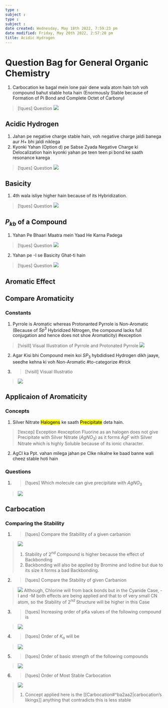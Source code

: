 ```yaml
---
type : 
subject : 
type : 
subject : 
date created: Wednesday, May 18th 2022, 7:59:23 pm
date modified: Friday, May 20th 2022, 2:57:20 pm
title: Acidic Hydrogen
---
```


# Question Bag for General Organic Chemistry
1. Carbocation ke bagal mein lone pair dene wala atom hain toh voh compound bahut stable hota hain (Enormously Stable because of Formation of Pi Bond and Complete Octet of Carbonyl
>[!ques] Question
>![](https://i.imgur.com/7m5AIxx.png)

## Acidic Hydrogen

1. Jahan pe negative charge stable hain, voh negative charge jaldi banega aur $H+$ bhi jaldi niklega
2. Kyonki Yahan (Option d) pe Sabse Zyada Negative Charge ki Delocalization hain kyonki yahan pe teen teen pi bond ke saath resonance karega
>[!ques] Question
>![](https://i.imgur.com/Z7aQV3m.png)

## Basicity

1. 4th wala isliye higher hain because of its Hybridization.
>[!ques] Question
>![](https://i.imgur.com/IQJjuP3.png)

## $P_{kb}$ of a Compound

1. Yahan Pe Bhaari Maatra mein Yaad He Karna Padega
>[!ques] Question
>![](https://i.imgur.com/x871Ir2.png)

2. Yahan pe -I se Basicity Ghat-ti hain
>[!ques] Question
>![](https://i.imgur.com/a1cp2dk.png)

## Aromatic Effect

## Compare Aromaticity

### Constants

1. Pyrrole is Aromatic whereas Protonanted Pyrrole is Non-Aromatic (Because of $Sp^3$ Hybridized Nitrogen, the compound lacks full conjugation and hence does not shoe Aromaticity) #exception
>[!visill] Visual Illustration of Pyrrole and Protonated Pyrrole
>![](https://i.imgur.com/2p2owSr.png)

2. Agar Kisi bhi Compound mein koi $SP_3$ hybdidised Hydrogen dikh jaaye, seedhe kehna ki voh Non-Aromatic #to-categorize #trick

3. >[!visill] Visual Illustratio
>![](https://i.imgur.com/HewIgqa.png)

## Applicaion of Aromaticity
### Concepts
1. Silver Nitrate <mark class="hltr-blue">Halogens</mark> ke saath <mark class="hltr-cyan">Precipitate</mark> deta hain.
>[!excep] Exception #exception
>Fluorine as an halogen does not give Precipitate with Silver Nitrate $(AgNO_3)$ as it forms $AgF$ with Silver Nitrate which is highly Soluble because of its ionic character.

2. AgCl ka Ppt. vahan milega jahan pe Clke nikalne ke baad banne wali cheez stable hoti hain


### Questions
1. >[!ques] Which molecule can give precipitate with $AgNO_3$
>![](https://i.imgur.com/3qPiJEo.png)



## Carbocation
### Comparing the Stability
1. >[!ques] Compare the Stabillity of a given carbanion
>![](https://i.imgur.com/LoQ9hQU.png)
>1. Stability of $2^{nd}$ Compound is higher because the effect of Backbonding
>2. Backbonding will also be applied by Bromine and Iodine but due to its size it forms a bad Backbonding.

2. >[!ques] Compare the Stability of given Carbanion
>![](https://i.imgur.com/E2Z9phR.png)
>Although, Chlorine will from back bonds but in the Cyanide Case, -I and -M both effects are being applied and that to of very small CN atom, so the Stability of $2^{nd}$ Structure will be higher in this Case



3. >[!ques] Increasing order of pKa values of the following compound is
>![](https://i.imgur.com/NsM6SaU.png)

4. >[!ques] Order of $K_a$ will be
>![](https://i.imgur.com/azLT2Wq.png)

5. >[!ques] Order of basic strength of the following compounds
>![](https://i.imgur.com/nZECjZc.png)

6. >[!ques] Order of Most Stable Carbocation
>![](https://i.imgur.com/lcVaZXk.png)
>1. Concept applied here is the [[Carbocation#^ba2aa2|carbocation’s likings]] anything that contradicts this is less stable
